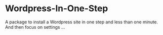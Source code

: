 # Wordpress-In-One-Step
A package to install a Wordpress site in one step and less than one minute. And then focus on settings ...
